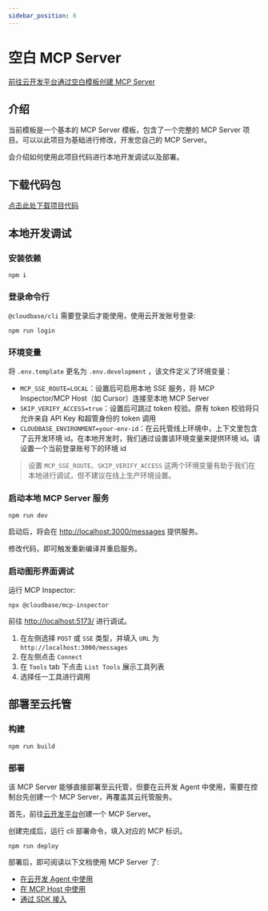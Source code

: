 ```yaml
---
sidebar_position: 6
---
```


# 空白 MCP Server

[前往云开发平台通过空白模板创建 MCP Server](https://tcb.cloud.tencent.com/dev#/ai?tab=mcp&mcp-template=empty-tpl)

## 介绍

当前模板是一个基本的 MCP Server 模板，包含了一个完整的 MCP Server 项目。可以以此项目为基础进行修改，开发您自己的 MCP Server。

会介绍如何使用此项目代码进行本地开发调试以及部署。

## 下载代码包

[点击此处下载项目代码](https://tcb.cloud.tencent.com/cloud-run-function-template/cloudrun-mcp-basic.zip?v=2025)

## 本地开发调试

### 安装依赖

```shell
npm i
```

### 登录命令行

`@cloudbase/cli` 需要登录后才能使用，使用云开发账号登录:

```shell
npm run login
```

### 环境变量

将 `.env.template` 更名为 `.env.development` ，该文件定义了环境变量：

- `MCP_SSE_ROUTE=LOCAL`：设置后可启用本地 SSE 服务，将 MCP Inspector/MCP Host（如 Cursor）连接至本地 MCP Server
- `SKIP_VERIFY_ACCESS=true`：设置后可跳过 token 校验。原有 token 校验将只允许来自 API Key 和超管身份的 token 调用
- `CLOUDBASE_ENVIRONMENT=your-env-id`：在云托管线上环境中，上下文里包含了云开发环境 id。在本地开发时，我们通过设置该环境变量来提供环境 id。请设置一个当前登录账号下的环境 id

> 设置 `MCP_SSE_ROUTE`、`SKIP_VERIFY_ACCESS` 这两个环境变量有助于我们在本地进行调试，但不建议在线上生产环境设置。

### 启动本地 MCP Server 服务

```shell
npm run dev
```

启动后，将会在 <http://localhost:3000/messages> 提供服务。

修改代码，即可触发重新编译并重启服务。

### 启动图形界面调试

运行 MCP Inspector:

```shell
npx @cloudbase/mcp-inspector
```

前往 <http://localhost:5173/> 进行调试。

1. 在左侧选择 `POST` 或 `SSE` 类型，并填入 `URL` 为 `http://localhost:3000/messages`
2. 在左侧点击 `Connect`
3. 在 `Tools` tab 下点击 `List Tools` 展示工具列表
4. 选择任一工具进行调用

## 部署至云托管

### 构建

```shell
npm run build
```

### 部署

该 MCP Server 能够直接部署至云托管，但要在云开发 Agent 中使用，需要在控制台先创建一个 MCP Server，再覆盖其云托管服务。

首先，前往[云开发平台](https://tcb.cloud.tencent.com/dev#/ai?tab=mcp)创建一个 MCP Server。

创建完成后，运行 cli 部署命令，填入对应的 MCP 标识。

```shell
npm run deploy
```

部署后，即可阅读以下文档使用 MCP Server 了:

- [在云开发 Agent 中使用](../use/agent)
- [在 MCP Host 中使用](../use/mcp-host)
- [通过 SDK 接入](../use/sdk)
